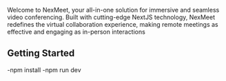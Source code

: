 Welcome to NexMeet, your all-in-one solution for immersive and seamless video conferencing. Built with cutting-edge NextJS technology, NexMeet redefines the virtual collaboration experience, making remote meetings as effective and engaging as in-person interactions

## Getting Started

-npm install
-npm run dev
